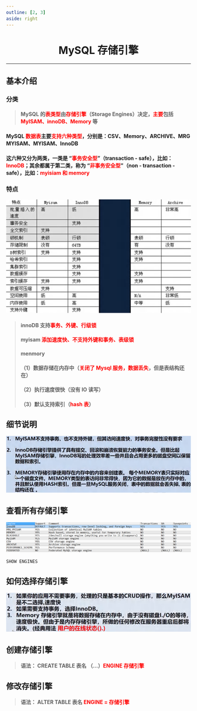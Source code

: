 ```yaml
---
outline: [2, 3]
aside: right
---
```


<h1 style="text-align: center;">MySQL 存储引擎</h1>
 
- - -

## 基本介绍

### 分类

> #### MySQL 的<span style = "color:red;font-weight:bold">表类型</span>由<span style = "color:red;font-weight:bold">存储引擎</span>（Storage Engines）决定，<span style = "color:red;font-weight:bold">主要</span>包括 <span style = "color:red;font-weight:bold">MyISAM、innoDB、Memory</span> 等

#### MySQL <span style = "color:red;font-weight:bold">数据表</span>主要<span style = "color:red;font-weight:bold">支持六种类型</span>，分别是：CSV、Memory、ARCHIVE、MRG MYISAM、MYISAM、InnoDB

#### 这六种又分为两类，一类是 “<span style = "color:red;font-weight:bold">事务安全型</span>”（transaction - safe），比如：<span style = "color:red;font-weight:bold">InnoDB</span>；其余都属于第二类，称为 “<span style = "color:red;font-weight:bold">非事务安全型</span>”（non - transaction - safe），比如：<span style = "color:red;font-weight:bold">myisiam 和 memory</span>

### 特点

<img src="./存储引擎特点.png" style="width:800px;margin:0px auto"/>

> #### innoDB 支持<span style = "color:red;font-weight:bold">事务、外键、行级锁</span>
>
> #### myisam <span style = "color:red;font-weight:bold">添加速度快、不支持外键和事务、表级锁</span>
>
> #### menmory
>
> #### （1）数据存储在内存中（<span style = "color:red;font-weight:bold">关闭了 Mysql 服务，数据丢失</span>，但是表结构还在）
>
> #### （2）执行速度很快（没有 IO 读写）
>
> #### （3）默认支持索引（<span style = "color:red;font-weight:bold">hash 表</span>）

## 细节说明

![alt text](存储引擎细节.png)

## 查看所有存储引擎

![alt text](所有存储引擎视图.png)

```bash
SHOW ENGINES
```

## 如何选择存储引擎

![alt text](如何选择存储引擎.png)

## 创建存储引擎

> #### 语法： CREATE TABLE 表名 （...）<span style = "color:red;font-weight:bold">ENGINE 存储引擎</span>

## 修改存储引擎

> #### 语法： ALTER TABLE 表名 <span style = "color:red;font-weight:bold">ENGINE = 存储引擎</span>
